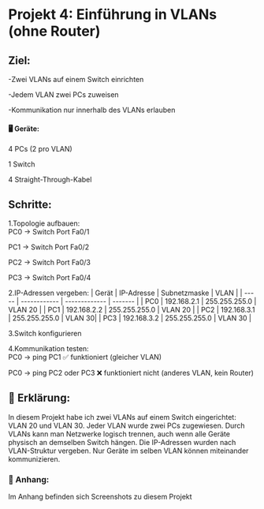 # Projekt 4: Einführung in VLANs (ohne Router)        

## Ziel:
-Zwei VLANs auf einem Switch einrichten

-Jedem VLAN zwei PCs zuweisen

-Kommunikation nur innerhalb des VLANs erlauben


#### 🖥️ Geräte:
4 PCs (2 pro VLAN)

1 Switch

4 Straight-Through-Kabel

## Schritte:
1.Topologie aufbauen:  
PC0 → Switch Port Fa0/1

PC1 → Switch Port Fa0/2

PC2 → Switch Port Fa0/3

PC3 → Switch Port Fa0/4    

2.IP-Adressen vergeben:
| Gerät | IP-Adresse   | Subnetzmaske  | VLAN    |
| ----- | ------------ | ------------- | ------- |
| PC0   | 192.168.2.1 | 255.255.255.0 | VLAN 20 |
| PC1   | 192.168.2.2 | 255.255.255.0 | VLAN 20 |
| PC2   | 192.168.3.1 | 255.255.255.0 | VLAN 30|
| PC3   | 192.168.3.2 | 255.255.255.0 | VLAN 30 |


3.Switch konfigurieren

4.Kommunikation testen:  
PC0 → ping PC1 ✅ funktioniert (gleicher VLAN)

PC0 → ping PC2 oder PC3 ❌ funktioniert nicht (anderes VLAN, kein Router)


## 🧠 Erklärung:
In diesem Projekt habe ich zwei VLANs auf einem Switch eingerichtet: VLAN 20 und VLAN 30. Jeder VLAN wurde zwei PCs zugewiesen. Durch VLANs kann man Netzwerke logisch trennen, auch wenn alle Geräte physisch an demselben Switch hängen. Die IP-Adressen wurden nach VLAN-Struktur vergeben. Nur Geräte im selben VLAN können miteinander kommunizieren.


### 📎 Anhang:
Im Anhang befinden sich Screenshots zu diesem Projekt
